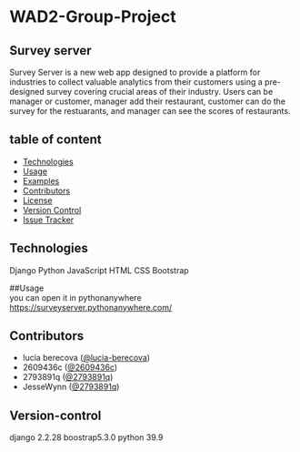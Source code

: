 # WAD2-Group-Project

## Survey server<br>
Survey Server is a new web app designed to provide a platform for industries to collect valuable analytics from their customers using a pre-designed survey covering crucial areas of their industry. Users can be manager or customer, manager add their restaurant, customer can do the survey for the restuarants, and manager can see the scores of restaurants.

## table of content
- [Technologies](#installation)
- [Usage](#usage)
- [Examples](#examples)
- [Contributors](#contributors)
- [License](#license)
- [Version Control](#version-control)
- [Issue Tracker](#issue-tracker)

## Technologies<br>
Django
Python
JavaScript
HTML
CSS
Bootstrap

##Usage<br>
you can open it in pythonanywhere https://surveyserver.pythonanywhere.com/

## Contributors<br>
- lucia berecova ([@lucia-berecova](https://github.com/lucia-berecova))
- 2609436c ([@2609436c](https://github.com/2609436c))
- 2793891q ([@2793891q](https://github.com/2793891q))
- JesseWynn ([@2793891q](https://github.com/JesseWynn))

## Version-control
django 2.2.28
boostrap5.3.0
python 39.9



